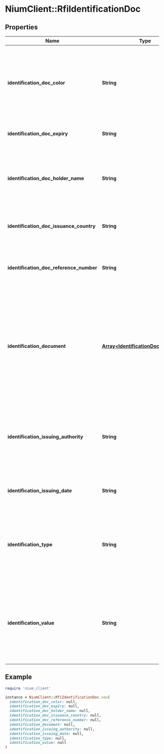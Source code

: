 # NiumClient::RfiIdentificationDoc

## Properties

| Name | Type | Description | Notes |
| ---- | ---- | ----------- | ----- |
| **identification_doc_color** | **String** | This field accepts the color of the medicare card which may be one of three values - G, B, Y. It is mandatory for medicare card. | [optional] |
| **identification_doc_expiry** | **String** | This field accepts the document expiry date. | [optional] |
| **identification_doc_holder_name** | **String** | This field accepts the name of the document holder exactly according to the document uploaded. | [optional] |
| **identification_doc_issuance_country** | **String** | This field accepts the document issuance country. | [optional] |
| **identification_doc_reference_number** | **String** | This field accepts the reference number for the document being uploaded. | [optional] |
| **identification_document** | [**Array&lt;IdentificationDocumentDTO&gt;**](IdentificationDocumentDTO.md) | It is an array of actual Base-64 documents as required. The maximum allowed size of this payload is 10MB. A separate object is needed for each document image. | [optional] |
| **identification_issuing_authority** | **String** | This field accepts the name of the authorized issuer of the document such as the name of the government agency issuing the document. | [optional] |
| **identification_issuing_date** | **String** | This field accepts the document issuance date. | [optional] |
| **identification_type** | **String** | This field accepts the identification type for the document being uploaded. Refer the details of the RFI raised and respond accordingly. | [optional] |
| **identification_value** | **String** | The field accepts the document number (value) for the document such as passport number, driving licence number, etc. | [optional] |

## Example

```ruby
require 'nium_client'

instance = NiumClient::RfiIdentificationDoc.new(
  identification_doc_color: null,
  identification_doc_expiry: null,
  identification_doc_holder_name: null,
  identification_doc_issuance_country: null,
  identification_doc_reference_number: null,
  identification_document: null,
  identification_issuing_authority: null,
  identification_issuing_date: null,
  identification_type: null,
  identification_value: null
)
```

